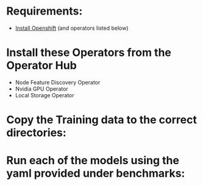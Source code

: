 # Requirements:  
*  [Install Openshift](https://access.redhat.com/documentation/en-us/openshift_container_platform/4.13/html/installing/index) (and operators listed below)
# Install these Operators from the Operator Hub
*  Node Feature Discovery Operator
*  Nvidia GPU Operator
*  Local Storage Operator 

# Copy the Training data to the correct directories: 

# Run each of the models using the yaml provided under benchmarks: 





